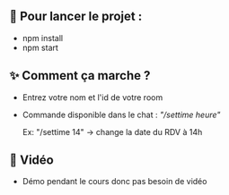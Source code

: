 ## 🚀 Pour lancer le projet :

- npm install
- npm start

## ✨ Comment ça marche ?

- Entrez votre nom et l'id de votre room

- Commande disponible dans le chat : *"/settime heure"*
  
  Ex: "/settime 14" -> change la date du RDV à 14h

## 🎥 Vidéo

- Démo pendant le cours donc pas besoin de vidéo
